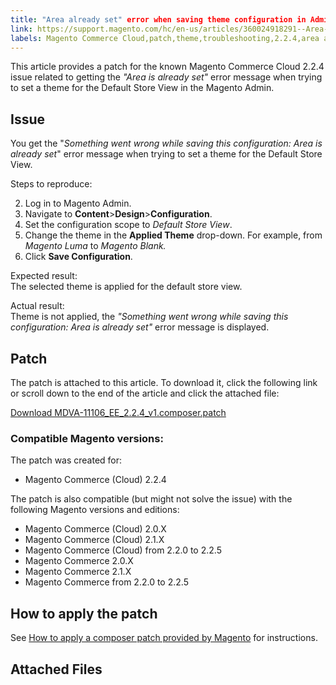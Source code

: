 ```yaml
---
title: "Area already set" error when saving theme configuration in Admin
link: https://support.magento.com/hc/en-us/articles/360024918291--Area-already-set-error-when-saving-theme-configuration-in-Admin
labels: Magento Commerce Cloud,patch,theme,troubleshooting,2.2.4,area already set,known issues
---
```


This article provides a patch for the known Magento Commerce Cloud 2.2.4 issue related to getting the *"Area is already set"* error message when trying to set a theme for the Default Store View in the Magento Admin.

 Issue
-----

 You get the "*Something went wrong while saving this configuration: Area is already set*" error message when trying to set a theme for the Default Store View.

 Steps to reproduce:

 
 2. Log in to Magento Admin.
 4. Navigate to **Content**>**Design**>**Configuration**.
 6. Set the configuration scope to *Default Store View*.
 8. Change the theme in the **Applied Theme** drop-down. For example, from *Magento Luma* to *Magento Blank.* 
 10. Click **Save Configuration**.
 
 Expected result:  
 The selected theme is applied for the default store view.

 Actual result:  
 Theme is not applied, the *"Something went wrong while saving this configuration: Area is already set"* error message is displayed.

 Patch
-----

 The patch is attached to this article. To download it, click the following link or scroll down to the end of the article and click the attached file:

 [Download MDVA-11106\_EE\_2.2.4\_v1.composer.patch](https://support.magento.com/hc/en-us/article_attachments/360023313871/MDVA-11106_EE_2.2.4_v1.composer.patch)

 ### Compatible Magento versions:

 The patch was created for:

 
 * Magento Commerce (Cloud) 2.2.4
 
 The patch is also compatible (but might not solve the issue) with the following Magento versions and editions:

 
 * Magento Commerce (Cloud) 2.0.X
 * Magento Commerce (Cloud) 2.1.X
 * Magento Commerce (Cloud) from 2.2.0 to 2.2.5
 * Magento Commerce 2.0.X
 * Magento Commerce 2.1.X
 * Magento Commerce from 2.2.0 to 2.2.5
 
 How to apply the patch
----------------------

 See [How to apply a composer patch provided by Magento](https://support.magento.com/hc/en-us/articles/360028367731) for instructions.

 Attached Files
--------------

